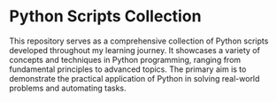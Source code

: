 # Python Scripts Collection
This repository serves as a comprehensive collection of Python scripts developed throughout my learning journey. It showcases a variety of concepts and techniques in Python programming, ranging from fundamental principles to advanced topics. The primary aim is to demonstrate the practical application of Python in solving real-world problems and automating tasks.